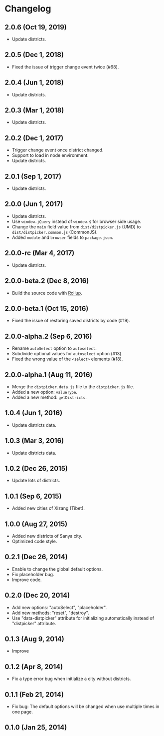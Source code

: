 # Changelog

## 2.0.6 (Oct 19, 2019)

- Update districts.

## 2.0.5 (Dec 1, 2018)

- Fixed the issue of trigger change event twice (#68).

## 2.0.4 (Jun 1, 2018)

- Update districts.

## 2.0.3 (Mar 1, 2018)

- Update districts.

## 2.0.2 (Dec 1, 2017)

- Trigger change event once district changed.
- Support to load in node environment.
- Update districts.

## 2.0.1 (Sep 1, 2017)

- Update districts.

## 2.0.0 (Jun 1, 2017)

- Update districts.
- Use `window.jQuery` instead of `window.$` for browser side usage.
- Change the `main` field value from `dist/distpicker.js` (UMD) to `dist/distpicker.common.js` (CommonJS).
- Added `module` and `browser` fields to `package.json`.

## 2.0.0-rc (Mar 4, 2017)

- Update districts.

## 2.0.0-beta.2 (Dec 8, 2016)

- Build the source code with [Rollup](https://github.com/rollup/rollup).

## 2.0.0-beta.1 (Oct 15, 2016)

- Fixed the issue of restoring saved districts by code (#19).

## 2.0.0-alpha.2 (Sep 6, 2016)

- Rename `autoSelect` option to `autoselect`.
- Subdivide optional values for `autoselect` option (#13).
- Fixed the wrong value of the `<select>` elements (#18).

## 2.0.0-alpha.1 (Aug 11, 2016)

- Merge the `distpicker.data.js` file to the `distpicker.js` file.
- Added a new option: `valueType`.
- Added a new method: `getDistricts`.

## 1.0.4 (Jun 1, 2016)

- Update districts data.

## 1.0.3 (Mar 3, 2016)

- Update districts data.

## 1.0.2 (Dec 26, 2015)

- Update lots of districts.

## 1.0.1 (Sep 6, 2015)

- Added new cities of Xizang (Tibet).

## 1.0.0 (Aug 27, 2015)

- Added new districts of Sanya city.
- Optimized code style.

## 0.2.1 (Dec 26, 2014)

- Enable to change the global default options.
- Fix placeholder bug.
- Improve code.

## 0.2.0 (Dec 20, 2014)

- Add new options: "autoSelect", "placeholder".
- Add new methods: "reset", "destroy".
- Use "data-distpicker" attribute for initializing automatically instead of "distpicker" attribute.

## 0.1.3 (Aug 9, 2014)

- Improve

## 0.1.2 (Apr 8, 2014)

- Fix a type error bug when initialize a city without districts.

## 0.1.1 (Feb 21, 2014)

- Fix bug: The default options will be changed when use multiple times in one page.

## 0.1.0 (Jan 25, 2014)
